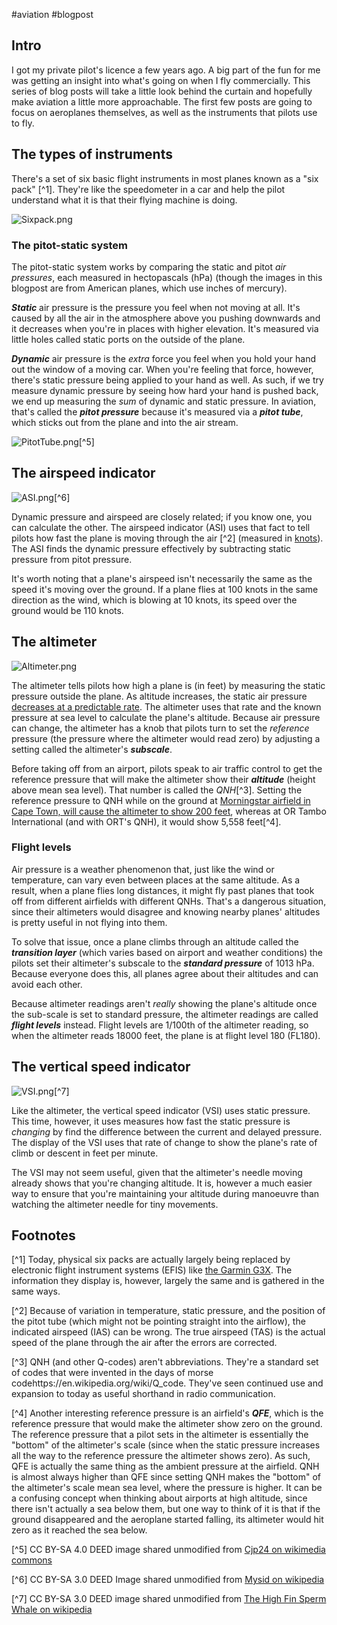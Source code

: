 #aviation #blogpost

## Intro
I got my private pilot's licence a few years ago. A big part of the fun for me was getting an insight into what's going on when I fly commercially. This series of blog posts will take a little look behind the curtain and hopefully make aviation a little more approachable. The first few posts are going to focus on aeroplanes themselves, as well as the instruments that pilots use to fly.

## The types of instruments

There's a set of six basic flight instruments in most planes known as a "six pack" [^1]. They're like the speedometer in a car and help the pilot understand what it is that their flying machine is doing.

![Sixpack.png](/assets/images/2024-01-21-aviation-pitot-static-instruments/Sixpack.png)

### The pitot-static system

The pitot-static system works by comparing the static and pitot *air pressures*, each measured in hectopascals (hPa) (though the images in this blogpost are from American planes, which use inches of mercury).

***Static*** air pressure is the pressure you feel when not moving at all. It's caused by all the air in the atmosphere above you pushing downwards and it decreases when you're in places with higher elevation. It's measured via little holes called static ports on the outside of the plane.

***Dynamic*** air pressure is the *extra* force you feel when you hold your hand out the window of a moving car. When you're feeling that force, however, there's static pressure being applied to your hand as well. As such, if we try measure dynamic pressure by seeing how hard your hand is pushed back, we end up measuring the *sum* of dynamic and static pressure. In aviation, that's called the ***pitot pressure*** because it's measured via a ***pitot tube***, which sticks out from the plane and into the air stream.

![PitotTube.png](/assets/images/2024-01-21-aviation-pitot-static-instruments/PitotTube.png)[^5]

## The airspeed indicator

![ASI.png](/assets/images/2024-01-21-aviation-pitot-static-instruments/ASI.png)[^6]

Dynamic pressure and airspeed are closely related; if you know one, you can calculate the other. The airspeed indicator (ASI) uses that fact to tell pilots how fast the plane is moving through the air [^2] (measured in [knots](https://en.wikipedia.org/wiki/Knot_(unit))). The ASI finds the dynamic pressure effectively by subtracting static pressure from pitot pressure.

It's worth noting that a plane's airspeed isn't necessarily the same as the speed it's moving over the ground. If a plane flies at 100 knots in the same direction as the wind, which is blowing at 10 knots, its speed over the ground would be 110 knots.

## The altimeter

![Altimeter.png](/assets/images/2024-01-21-aviation-pitot-static-instruments/Altimeter.png)

The altimeter tells pilots how high a plane is (in feet) by measuring the static pressure outside the plane. As altitude increases, the static air pressure [decreases at a predictable rate](https://en.wikipedia.org/w/index.php?title=Atmospheric_pressure#Altitude_variation). The altimeter uses that rate and the known pressure at sea level to calculate the plane's altitude. Because air pressure can change, the altimeter has a knob that pilots turn to set the *reference* pressure (the pressure where the altimeter would read zero) by adjusting a setting called the altimeter's ***subscale***.

Before taking off from an airport, pilots speak to air traffic control to get the reference pressure that will make the altimeter show their ***altitude*** (height above mean sea level). That number is called the _QNH_[^3]. Setting the reference pressure to QNH while on the ground at [Morningstar airfield in Cape Town, will cause the altimeter to show 200 feet](https://morningstarflyingclub.co.za/airfield-info/), whereas at OR Tambo International (and with ORT's QNH), it would show 5,558 feet[^4].

### Flight levels

Air pressure is a weather phenomenon that, just like the wind or temperature, can vary even between places at the same altitude. As a result, when a plane flies long distances, it might fly past planes that took off from different airfields with different QNHs. That's a dangerous situation, since their altimeters would disagree and knowing nearby planes' altitudes is pretty useful in not flying into them.

To solve that issue, once a plane climbs through an altitude called the ***transition layer*** (which varies based on airport and weather conditions) the pilots set their altimeter's subscale to the ***standard pressure*** of 1013 hPa. Because everyone does this, all planes agree about their altitudes and can avoid each other.

Because altimeter readings aren't *really* showing the plane's altitude once the sub-scale is set to standard pressure, the altimeter readings are called ***flight levels*** instead. Flight levels are 1/100th of the altimeter reading, so when the altimeter reads 18000 feet, the plane is at flight level 180 (FL180).

## The vertical speed indicator

![VSI.png](/assets/images/2024-01-21-aviation-pitot-static-instruments/VSI.png)[^7]

Like the altimeter, the vertical speed indicator (VSI) uses static pressure. This time, however, it uses measures how fast the static pressure is *changing* by find the difference between the current and delayed pressure. The display of the VSI uses that rate of change to show the plane's rate of climb or descent in feet per minute. 

The VSI may not seem useful, given that the altimeter's needle moving already shows that you're changing altitude. It is, however a much easier way to ensure that you're maintaining your altitude during manoeuvre than watching the altimeter needle for tiny movements.

## Footnotes

[^1] Today, physical six packs are actually largely being replaced by electronic flight instrument systems (EFIS) like [the Garmin G3X](https://www.garmin.com/en-US/p/166058). The information they display is, however, largely the same and is gathered in the same ways.

[^2] Because of variation in temperature, static pressure, and the position of the pitot tube (which might not be pointing straight into the airflow), the indicated airspeed (IAS) can be wrong. The true airspeed (TAS) is the actual speed of the plane through the air after the errors are corrected.

[^3] QNH (and other Q-codes) aren't abbreviations. They're a standard set of codes that were invented in the days of morse codehttps://en.wikipedia.org/wiki/Q_code. They've seen continued use and expansion to today as useful shorthand in radio communication.

[^4] Another interesting reference pressure is an airfield's ***QFE***, which is the reference pressure that would make the altimeter show zero on the ground. The reference pressure that a pilot sets in the altimeter is essentially the "bottom" of the altimeter's scale (since when the static pressure increases all the way to the reference pressure the altimeter shows zero). As such, QFE is actually the same thing as the ambient pressure at the airfield. QNH is almost always higher than QFE since setting QNH makes the "bottom" of the altimeter's scale mean sea level, where the pressure is higher. It can be a confusing concept when thinking about airports at high altitude, since there isn't actually a sea below them, but one way to think of it is that if the ground disappeared and the aeroplane started falling, its altimeter would hit zero as it reached the sea below.

[^5] CC BY-SA 4.0 DEED image shared unmodified from [Cjp24 on wikimedia commons](https://commons.wikimedia.org/wiki/File:Cessna_172_Skyhawk_II_-_Pitot_tube.jpg)

[^6] CC BY-SA 3.0 DEED Image shared unmodified from [Mysid on wikipedia](https://en.wikipedia.org/wiki/File:Airspeed_indicator.svg)

[^7] CC BY-SA 3.0 DEED image shared unmodified from [The High Fin Sperm Whale on wikipedia](https://en.wikipedia.org/wiki/File:Vertical_speed_indicator.PNG)
